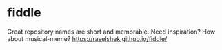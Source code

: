 # fiddle
Great repository names are short and memorable. Need inspiration? How about musical-meme?
https://raselshek.github.io/fiddle/

